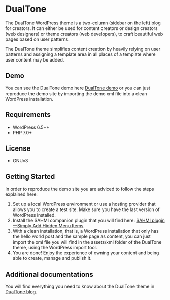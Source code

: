 # DualTone

The DualTone WordPress theme is a two-column (sidebar on the left) blog for creators. It can either be used for content creators or design creators (web designers) or theme creators (web developers), to craft beautiful web pages based on user patterns.

The DualTone theme simplifies content creation by heavily relying on user patterns and assigning a template area in all places of a template where user content may be added.

## Demo

You can see the DualTone demo here [DualTone demo](https://ballarinconsulting.com/demo-dualtone) or you can just reproduce the demo site by importing the demo xml file into a clean WordPress installation.

## Requirements

- WordPress 6.5++
- PHP 7.0+

## License

- GNUv3

## Getting Started

In order to reproduce the demo site you are adviced to follow the steps explained here:

1. Set up a local WordPress environment or use a hosting provider that allows you to create a test site. Make sure you have the last version of WordPress installed.
2. Install the SAHMI companion plugin that you will find here: [SAHMI plugin—Simply Add Hidden Menu Items](https://github.com/dballari/sahmi).
3. With a clean installation, that is, a WordPress installation that only has the hello world post and the sample page as content, you can just import the xml file you will find in the assets/xml folder of the DualTone theme, using the WordPress import tool.
4. You are done! Enjoy the experience of owning your content and being able to create, manage and publish it.

## Additional documentations

You will find everything you need to know about the DualTone theme in [DualTone blog](https://ballarinconsulting.com/dualtone).
